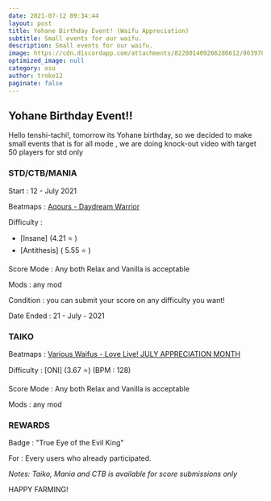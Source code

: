 ```yaml
---
date: 2021-07-12 09:34:44
layout: post
title: Yohane Birthday Event! (Waifu Appreciation)
subtitle: Small events for our waifu.
description: Small events for our waifu.
image: https://cdn.discordapp.com/attachments/822801409266286612/863978379203837962/yohane_1.png
optimized_image: null
category: osu
author: troke12
paginate: false
---
```

## Yohane Birthday Event!!



Hello tenshi-tachi!, tomorrow its Yohane birthday, so we decided to make small events that is for all mode , we are doing knock-out video with target 50 players for std only


### STD/CTB/MANIA


Start : 12 - July 2021

Beatmaps : [Aqours - Daydream Warrior](https://osu.datenshi.pw/beatmaps/2112173)

Difficulty : 
- [Insane] (4.21 ⭐ )
- [Antithesis] ( 5.55 ⭐ )

Score Mode : Any both Relax and Vanilla is acceptable


Mods : any mod


Condition : you can submit your score on any difficulty you want! 


Date Ended : 21 - July - 2021



### TAIKO



Beatmaps : [Various Waifus - Love Live! JULY APPRECIATION MONTH](https://osu.datenshi.pw/beatmaps/3105855)

Difficulty : [ONI] (3.67 ⭐) (BPM : 128)

Score Mode : Any both Relax and Vanilla is acceptable

Mods : any mod


### REWARDS


Badge : "True Eye of the Evil King"

For : Every users who already participated.


*Notes: Taiko, Mania and CTB is available for score submissions only*



HAPPY FARMING!